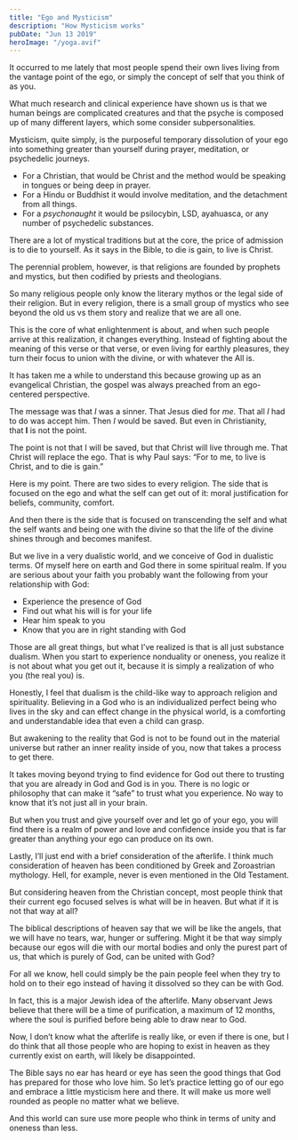 ```yaml
---
title: "Ego and Mysticism"
description: "How Mysticism works"
pubDate: "Jun 13 2019"
heroImage: "/yoga.avif"
---
```


It occurred to me lately that most people spend their own lives living from the vantage point of the ego, or simply the concept of self that you think of as you.

<!--more-->

What much research and clinical experience have shown us is that we human beings are complicated creatures and that the psyche is composed up of many different layers, which some consider subpersonalities.

Mysticism, quite simply, is the purposeful temporary dissolution of your ego into something greater than yourself during prayer, meditation, or psychedelic journeys.

- For a Christian, that would be Christ and the method would be speaking in tongues or being deep in prayer.
- For a Hindu or Buddhist it would involve meditation, and the detachment from all things.
- For a *psychonaught* it would be psilocybin, LSD, ayahuasca, or any number of psychedelic substances.

There are a lot of mystical traditions but at the core, the price of admission is to die to yourself. As it says in the Bible, to die is gain, to live is Christ.

The perennial problem, however, is that religions are founded by prophets and mystics, but then codified by priests and theologians.

So many religious people only know the literary mythos or the legal side of their religion. But in every religion, there is a small group of mystics who see beyond the old us vs them story and realize that we are all one.

This is the core of what enlightenment is about, and when such people arrive at this realization, it changes everything. Instead of fighting about the meaning of this verse or that verse, or even living for earthly pleasures, they turn their focus to union with the divine, or with whatever the All is.

It has taken me a while to understand this because growing up as an evangelical Christian, the gospel was always preached from an ego-centered perspective.

The message was that *I* was a sinner. That Jesus died for *me*. That all *I* had to do was accept him. Then *I* would be saved. But even in Christianity, that **I** is not the point.

The point is not that I will be saved, but that Christ will live through me. That Christ will replace the ego. That is why Paul says: “For to me, to live is Christ, and to die is gain.”

Here is my point. There are two sides to every religion. The side that is focused on the ego and what the self can get out of it: moral justification for beliefs, community, comfort.

And then there is the side that is focused on transcending the self and what the self wants and being one with the divine so that the life of the divine shines through and becomes manifest.

But we live in a very dualistic world, and we conceive of God in dualistic terms. Of myself here on earth and God there in some spiritual realm. If you are serious about your faith you probably want the following from your relationship with God:

- Experience the presence of God
- Find out what his will is for your life
- Hear him speak to you
- Know that you are in right standing with God

Those are all great things, but what I’ve realized is that is all just substance dualism. When you start to experience nonduality or oneness, you realize it is not about what you get out it, because it is simply a realization of who you (the real you) is.

Honestly, I feel that dualism is the child-like way to approach religion and spirituality. Believing in a God who is an individualized perfect being who lives in the sky and can effect change in the physical world, is a comforting and understandable idea that even a child can grasp.

But awakening to the reality that God is not to be found out in the material universe but rather an inner reality inside of you, now that takes a process to get there.

It takes moving beyond trying to find evidence for God out there to trusting that you are already in God and God is in you. There is no logic or philosophy that can make it “safe” to trust what you experience. No way to know that it’s not just all in your brain.

But when you trust and give yourself over and let go of your ego, you will find there is a realm of power and love and confidence inside you that is far greater than anything your ego can produce on its own.

Lastly, I’ll just end with a brief consideration of the afterlife. I think much consideration of heaven has been conditioned by Greek and Zoroastrian mythology. Hell, for example, never is even mentioned in the Old Testament.

But considering heaven from the Christian concept, most people think that their current ego focused selves is what will be in heaven. But what if it is not that way at all?

The biblical descriptions of heaven say that we will be like the angels, that we will have no tears, war, hunger or suffering. Might it be that way simply because our egos will die with our mortal bodies and only the purest part of us, that which is purely of God, can be united with God?

For all we know, hell could simply be the pain people feel when they try to hold on to their ego instead of having it dissolved so they can be with God.

In fact, this is a major Jewish idea of the afterlife. Many observant Jews believe that there will be a time of purification, a maximum of 12 months, where the soul is purified before being able to draw near to God.

Now, I don’t know what the afterlife is really like, or even if there is one, but I do think that all those people who are hoping to exist in heaven as they currently exist on earth, will likely be disappointed.

The Bible says no ear has heard or eye has seen the good things that God has prepared for those who love him. So let’s practice letting go of our ego and embrace a little mysticism here and there. It will make us more well rounded as people no matter what we believe.

And this world can sure use more people who think in terms of unity and oneness than less.
